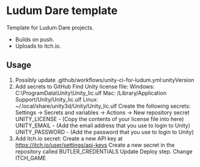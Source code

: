 # Ludum Dare template

Template for Ludum Dare projects.

* Builds on push.
* Uploads to itch.io.

## Usage

1. Possibly update .github/workflows/unity-ci-for-ludum.yml:unityVersion
2. Add secrets to GitHub
Find Unity license file:
    Windows: C:\ProgramData\Unity\Unity_lic.ulf
    Mac: /Library/Application Support/Unity/Unity_lic.ulf
    Linux: ~/.local/share/unity3d/Unity/Unity_lic.ulf
Create the following secrets: Settings -> Secrets and variables -> Actions -> New repository secret
    UNITY_LICENSE - (Copy the contents of your license file into here)
    UNITY_EMAIL - (Add the email address that you use to login to Unity)
    UNITY_PASSWORD - (Add the password that you use to login to Unity)
3. Add itch.io secret:
    Create a new API key at <https://itch.io/user/settings/api-keys>
    Create a new secret in the repository called BUTLER_CREDENTIALS
Update Deploy step. Change ITCH_GAME
